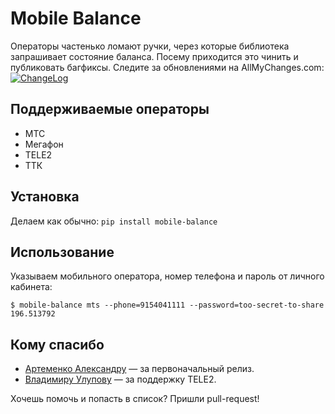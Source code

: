Mobile Balance
==============

Операторы частенько ломают ручки, через которые библиотека запрашивает состояние баланса.
Посему приходится это чинить и публиковать багфиксы. Следите за обновлениями на AllMyChanges.com:  
[![ChangeLog](http://allmychanges.com/p/python/mobile-balance/badge/)](http://allmychanges.com/p/python/mobile-balance/)

Поддерживаемые операторы
------------------------

* МТС
* Мегафон
* TELE2
* ТТК

Установка
---------

Делаем как обычно: `pip install mobile-balance`

Использование
-----

Указываем мобильного оператора, номер телефона и пароль от личного кабинета:

    $ mobile-balance mts --phone=9154041111 --password=too-secret-to-share
    196.513792

Кому спасибо
------------

* [Артеменко Александру](https://github.com/svetlyak40wt) — за первоначальный релиз.
* [Владимиру Улупову](https://github.com/vaal-) — за поддержку TELE2.

Хочешь помочь и попасть в список? Пришли pull-request!
